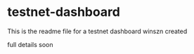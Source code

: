 # testnet-dashboard

This is the readme file for a testnet dashboard winszn created 

full details soon
